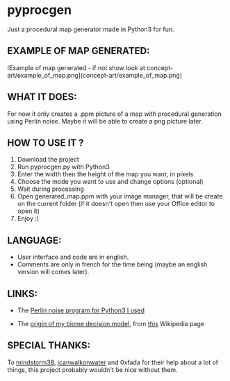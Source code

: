 # pyprocgen

Just a procedural map generator made in Python3 for fun.

## EXAMPLE OF MAP GENERATED:

!Example of map generated - if not show look at concept-art/example_of_map.png](concept-art/example_of_map.png)

## WHAT IT DOES:

For now it only creates a .ppm picture of a map with procedural generation using Perlin noise. Maybe it will be able to create a png picture later.

## HOW TO USE IT ?

1. Download the project
2. Run pyprocgen.py with Python3
3. Enter the width then the height of the map you want, in pixels
4. Choose the mode you want to use and change options (optional)
5. Wait during processing
6. Open generated_map.ppm with your image manager, that will be create on the current folder (if it doesn't open then use your Office editor to open it)
7. Enjoy :)

## LANGUAGE:

-   User interface and code are in english.
-   Comments are only in french for the time being (maybe an english version will comes later).

## LINKS:

-   The [Perlin noise program for Python3 I used](https://github.com/caseman/noise)

-   The [origin of my biome decision model](https://en.wikipedia.org/wiki/Biome#/media/File:Lifezones_Pengo.svg), from [this](https://en.wikipedia.org/wiki/Biome) Wikipedia page

## SPECIAL THANKS:

To [mindstorm38](https://github.com/mindstorm38), [icanwalkonwater](https://github.com/icanwalkonwater) and 0xfada for their help about a lot of things, this project probably wouldn't be nice without them.
